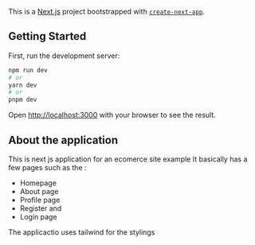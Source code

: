 This is a [Next.js](https://nextjs.org/) project bootstrapped with [`create-next-app`](https://github.com/vercel/next.js/tree/canary/packages/create-next-app).

## Getting Started

First, run the development server:

```bash
npm run dev
# or
yarn dev
# or
pnpm dev
```

Open [http://localhost:3000](http://localhost:3000) with your browser to see the result.

## About the application

This is next js application for an ecomerce site example
It basically has a few pages such as the :

- Homepage
- About page
- Profile page
- Register and
- Login page

The applicactio uses tailwind for the stylings
